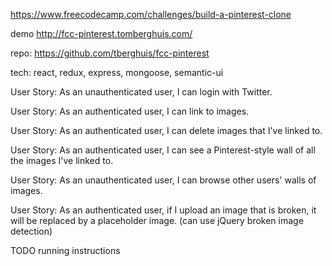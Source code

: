 https://www.freecodecamp.com/challenges/build-a-pinterest-clone

demo http://fcc-pinterest.tomberghuis.com/

repo: https://github.com/tberghuis/fcc-pinterest

tech: react, redux, express, mongoose, semantic-ui

User Story: As an unauthenticated user, I can login with Twitter.

User Story: As an authenticated user, I can link to images.

User Story: As an authenticated user, I can delete images that I've linked to.

User Story: As an authenticated user, I can see a Pinterest-style wall of all the images I've linked to.

User Story: As an unauthenticated user, I can browse other users' walls of images.

User Story: As an authenticated user, if I upload an image that is broken, it will be replaced by a placeholder image. (can use jQuery broken image detection)

TODO running instructions
